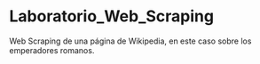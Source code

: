 # Laboratorio_Web_Scraping
Web Scraping de una página de Wikipedia, en este caso sobre los emperadores romanos.
